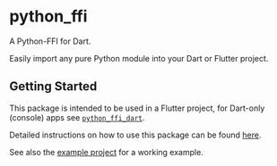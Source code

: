 # python_ffi

A Python-FFI for Dart.

Easily import any pure Python module into your Dart or Flutter project.

## Getting Started

This package is intended to be used in a Flutter project, for Dart-only (console) apps
see [`python_ffi_dart`](https://pub.dev/packages/python_ffi_dart).

Detailed instructions on how to use this package can be
found [here](https://github.com/IVLIVS-III/dart_python_ffi/#readme).

See also the [example project](./example) for a working example.
